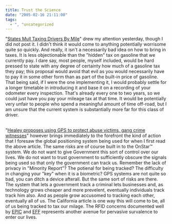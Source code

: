 ```yaml
---
title: Trust the Science
date: "2005-02-16 21:11:00"
tags:
  - ", "uncategorized
---
```

"<a href="http://www.cbsnews.com/stories/2005/02/14/eveningnews/main674120.shtml">States
Mull Taxing Drivers By Mile</a>" drew my attention yesterday,
though I did not post it.  I didn't think it would come to
anything potentially worrisome quite so quickly.  And really, it
isn't a necessarily bad idea on how to bring in taxes.  It is less
objectionable than the "hidden" tax on gasoline that we currently
pay.  I dare say, most people, myself included, would be hard pressed
to state with any degree of certainty how much of a gasoline tax they
pay; this proposal would avoid that evil as you would necessarily
have to pay it in some other form than as part of the built-in price
of gasoline.  That being said, if I were the one implementing it,
I would probably settle for a longer timetable in introducing
it and base it on a recording of your odometer every inspection.
That's already every one to two years, so we could just have you
pay your mileage tax at that time.  It would be potentially very
unfair to people who spend a meaningful amount of time off-road,
but I am unsure that the current system is substantially more far
for this class of driver.<br  /><br  />

"<a href="http://www.boston.com/news/local/massachusetts/articles/2005/02/16/healey_proposes_using_gps_to_protect_abuse_victims_gang_crime_witnesses/">Healey
proposes using GPS to protect abuse victims, gang crime
witnesses</a>" however brings immediately to the forefront the
kind of action that I foresaw the global positioning system being
used for when I first read the above article.  The same risks are
of course built in to the OnStar&#x2122; system.  We do not want
to give Government this sort of control over our lives.  We do not
want to trust government to sufficiently obscure the signals being
used so that only the government can track us.  Remember the lack
of privacy in "Minority Report"?  The potienal for being tracked?
The difficulty in changing your "key" when it is a biometric?
GPS systems are not quite so bad, you can ditch a device afterall.
But the same sort of risks are there.  The system that lets a
government track a criminal lets businesses and, as technology grows
cheaper and more prevelent, eventually individuals track track
him also.  And as people grow accusomed to tracking each other,
eventually all of us.  The California article is one way this will
come to be, all of us being tracked to tax our milage.  The RFID
concerns documented well by <a href="http://www.epic.org/">EPIC</a>
and <a href="http://www.eff.org/Privacy/Surveillance/RFID/">EFF</a>
represents another avenue for pervasive survalence to enter our
lives.

